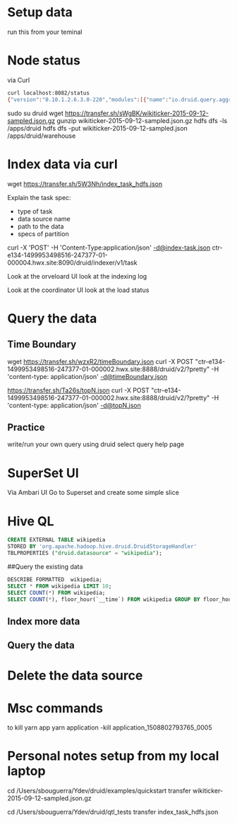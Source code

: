 
# Setup data

run this from your teminal 

# Node status
via Curl
```sh
curl localhost:8082/status
{"version":"0.10.1.2.6.3.0-220","modules":[{"name":"io.druid.query.aggregation.datasketches.theta.SketchModule","artifact":"druid-datasketches","version":"0.10.1.2.6.3.0-220"},{"name":"io.druid.query.aggregation.datasketches.theta.oldapi.OldApiSketchModule","artifact":"druid-datasketches","version":"0.10.1.2.6.3.0-220"},{"name":"io.druid.storage.hdfs.HdfsStorageDruidModule","artifact":"druid-hdfs-storage","version":"0.10.1.2.6.3.0-220"},{"name":"io.druid.indexing.kafka.KafkaIndexTaskModule","artifact":"druid-kafka-indexing-service","version":"0.10.1.2.6.3.0-220"},{"name":"io.druid.metadata.storage.mysql.MySQLMetadataStorageModule","artifact":"mysql-metadata-storage","version":"0.10.1.2.6.3.0-220"},{"name":"io.druid.emitter.ambari.metrics.AmbariMetricsEmitterModule","artifact":"ambari-metrics-emitter","version":"0.10.1.2.6.3.0-220"}],"memory":{"maxMemory":2058354688,"totalMemory":2058354688,"freeMemory":1727201736,"usedMemory":331152952}}

```

sudo su druid
wget https://transfer.sh/sWgBK/wikiticker-2015-09-12-sampled.json.gz
gunzip wikiticker-2015-09-12-sampled.json.gz
hdfs dfs -ls /apps/druid
hdfs dfs -put wikiticker-2015-09-12-sampled.json /apps/druid/warehouse

# Index data via curl

wget https://transfer.sh/5W3Nh/index_task_hdfs.json

Explain the task spec:

- type of task
- data source name
- path to the data
- specs of partition


curl -X 'POST' -H 'Content-Type:application/json' -d@index-task.json ctr-e134-1499953498516-247377-01-000004.hwx.site:8090/druid/indexer/v1/task

Look at the orveloard UI look at the indexing log

Look at the coordinator UI look at the load status

# Query the data 

## Time Boundary
wget https://transfer.sh/wzxR2/timeBoundary.json
curl -X POST "ctr-e134-1499953498516-247377-01-000002.hwx.site:8888/druid/v2/?pretty" -H 'content-type: application/json' -d@timeBoundary.json

https://transfer.sh/Ta26s/topN.json
curl -X POST "ctr-e134-1499953498516-247377-01-000002.hwx.site:8888/druid/v2/?pretty" -H 'content-type: application/json' -d@topN.json

## Practice 
write/run your own query using druid select query help page 

# SuperSet UI
Via Ambari UI Go to Superset and create some simple slice

# Hive QL

```sql
CREATE EXTERNAL TABLE wikipedia
STORED BY 'org.apache.hadoop.hive.druid.DruidStorageHandler'
TBLPROPERTIES ("druid.datasource" = "wikipedia");
```

##Query the existing data

```sql
DESCRIBE FORMATTED  wikipedia;
SELECT * FROM wikipedia LIMIT 10;
SELECT COUNT(*) FROM wikipedia;
SELECT COUNT(*), floor_hour(`__time`) FROM wikipedia GROUP BY floor_hour(`__time`);
```


## Index more data 


## Query the data 



# Delete the data source 


# Msc commands
to kill yarn app
yarn application -kill  application_1508802793765_0005


# Personal notes setup from my local laptop
cd /Users/sbouguerra/Ydev/druid/examples/quickstart
transfer wikiticker-2015-09-12-sampled.json.gz

cd /Users/sbouguerra/Ydev/druid/qtl_tests
transfer index_task_hdfs.json
